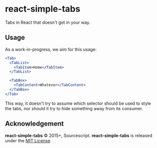 # react-simple-tabs
Tabs in React that doesn't get in your way.

## Usage

As a work-in-progress, we aim for this usage:

```jsx
<Tab>
  <TabList>
    <TabItem>Home</TabItem>
  </TabList>

  <TabBox>
    <TabContent>Whatever</TabContent>
  </TabBox>
</Tab>
```

This way, it doesn't try to assume which selector should be used to style the tabs, nor should it try to hide something away from its consumer.

## Acknowledgement

**react-simple-tabs** &copy; 2015+, Sourcescript. **react-simple-tabs** is released under the [MIT License](https://mit-license.org).
